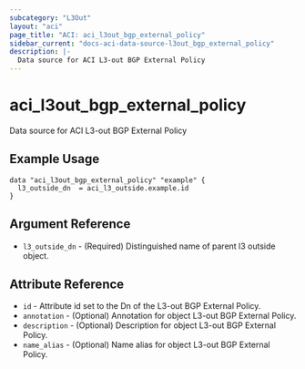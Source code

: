 ```yaml
---
subcategory: "L3Out"
layout: "aci"
page_title: "ACI: aci_l3out_bgp_external_policy"
sidebar_current: "docs-aci-data-source-l3out_bgp_external_policy"
description: |-
  Data source for ACI L3-out BGP External Policy
---
```


# aci_l3out_bgp_external_policy

Data source for ACI L3-out BGP External Policy

## Example Usage

```hcl
data "aci_l3out_bgp_external_policy" "example" {
  l3_outside_dn  = aci_l3_outside.example.id
}
```

## Argument Reference

- `l3_outside_dn` - (Required) Distinguished name of parent l3 outside object.

## Attribute Reference

- `id` - Attribute id set to the Dn of the L3-out BGP External Policy.
- `annotation` - (Optional) Annotation for object L3-out BGP External Policy.
- `description` - (Optional) Description for object L3-out BGP External Policy.
- `name_alias` - (Optional) Name alias for object L3-out BGP External Policy.
